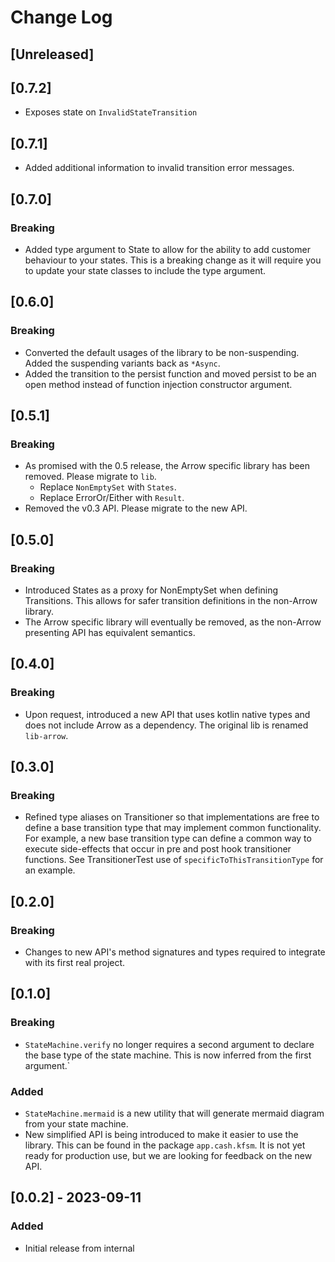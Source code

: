 # Change Log

## [Unreleased]

## [0.7.2]
* Exposes state on `InvalidStateTransition`

## [0.7.1]

* Added additional information to invalid transition error messages.

## [0.7.0]

### Breaking

* Added type argument to State to allow for the ability to add customer behaviour to your states. This is a breaking
  change as it will require you to update your state classes to include the type argument.

## [0.6.0]

### Breaking

* Converted the default usages of the library to be non-suspending. Added the suspending variants back as `*Async`.
* Added the transition to the persist function and moved persist to be an open method instead of function injection
  constructor argument.

## [0.5.1]

### Breaking

* As promised with the 0.5 release, the Arrow specific library has been removed. Please migrate to `lib`.
  * Replace `NonEmptySet` with `States`.
  * Replace ErrorOr/Either with `Result`.
* Removed the v0.3 API. Please migrate to the new API.

## [0.5.0]

### Breaking

* Introduced States as a proxy for NonEmptySet when defining Transitions. This allows for safer transition definitions
  in the non-Arrow library.
* The Arrow specific library will eventually be removed, as the non-Arrow presenting API has equivalent semantics.


## [0.4.0]

### Breaking

* Upon request, introduced a new API that uses kotlin native types and does not include Arrow as a dependency.
  The original lib is renamed `lib-arrow`.

## [0.3.0]

### Breaking

* Refined type aliases on Transitioner so that implementations are free to define a base transition type that may
  implement common functionality. For example, a new base transition type can define a common way to execute
  side-effects that occur in pre and post hook transitioner functions. See TransitionerTest use of 
  `specificToThisTransitionType` for an example.

## [0.2.0]

### Breaking

* Changes to new API's method signatures and types required to integrate with its first real project. 

## [0.1.0]

### Breaking

* `StateMachine.verify` no longer requires a second argument to declare the base type of the state machine. This is now
  inferred from the first argument.`

### Added

* `StateMachine.mermaid` is a new utility that will generate mermaid diagram from your state machine.
* New simplified API is being introduced to make it easier to use the library. This can be found in the package
  `app.cash.kfsm`. It is not yet ready for production use, but we are looking for feedback on the new API.


## [0.0.2] - 2023-09-11

### Added

* Initial release from internal

